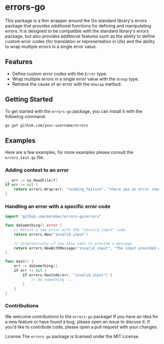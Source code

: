 # errors-go
This package is a thin wrapper around the Go standard library's errors 
package that provides additional functions for defining and manipulating errors. It is designed to be compatible with 
the standard library's errors package, but also provides additional features such as the ability to define custom error 
codes (for translation or representation in UIs) and the ability to wrap multiple errors in a single error value.

## Features
- Define custom error codes with the `Error` type.
- Wrap multiple errors in a single error value with the `Group` type.
- Retrieve the cause of an error with the `Unwrap` method.

## Getting Started
To get started with the `errors-go` package, you can install it with the following command:

```bash
go get github.com/your-username/errors
```

## Examples 
Here are a few examples, for more examples please consult the `errors_test.go` file.
### Adding context to an error
```go
_, err := os.ReadFile(f)
if err != nil {
	return errors.Wrap(err, "reading_failure", "there was an error reading the file")
}
```



### Handling an error with a specific error code
```go
import "github.com/morebec/errors-go/errors"

func doSomething() error {
	// Return a new error with the "invalid_input" code.
	return errors.New("invalid_input")
	
	// alternatively if you also want to provide a message
	return errors.NewWithMessage("invalid_input", "The input provided was invalid.")
}

func main() {
	err := doSomething()
	if err != nil {
		if errors.HasCode(err, "invalid_input") {
		    // Do something ...
        }
	}
}
```


### Contributions
We welcome contributions to the `errors-go` package! If you have an idea for a new feature or have found a bug, 
please open an issue to discuss it. If you'd like to contribute code, please open a pull request with your changes.

License
The `errors-go` package is licensed under the MIT License.